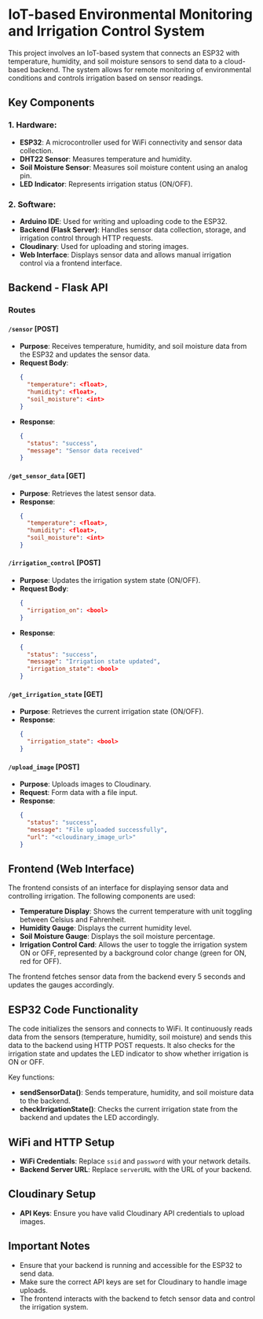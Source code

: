 # IoT-based Environmental Monitoring and Irrigation Control System

This project involves an IoT-based system that connects an ESP32 with temperature, humidity, and soil moisture sensors to send data to a cloud-based backend. The system allows for remote monitoring of environmental conditions and controls irrigation based on sensor readings.

## Key Components

### 1. Hardware:
- **ESP32**: A microcontroller used for WiFi connectivity and sensor data collection.
- **DHT22 Sensor**: Measures temperature and humidity.
- **Soil Moisture Sensor**: Measures soil moisture content using an analog pin.
- **LED Indicator**: Represents irrigation status (ON/OFF).

### 2. Software:
- **Arduino IDE**: Used for writing and uploading code to the ESP32.
- **Backend (Flask Server)**: Handles sensor data collection, storage, and irrigation control through HTTP requests.
- **Cloudinary**: Used for uploading and storing images.
- **Web Interface**: Displays sensor data and allows manual irrigation control via a frontend interface.

## Backend - Flask API

### Routes

#### `/sensor` [POST]
- **Purpose**: Receives temperature, humidity, and soil moisture data from the ESP32 and updates the sensor data.
- **Request Body**:
    ```json
    {
      "temperature": <float>,
      "humidity": <float>,
      "soil_moisture": <int>
    }
    ```
- **Response**:
    ```json
    {
      "status": "success",
      "message": "Sensor data received"
    }
    ```

#### `/get_sensor_data` [GET]
- **Purpose**: Retrieves the latest sensor data.
- **Response**:
    ```json
    {
      "temperature": <float>,
      "humidity": <float>,
      "soil_moisture": <int>
    }
    ```

#### `/irrigation_control` [POST]
- **Purpose**: Updates the irrigation system state (ON/OFF).
- **Request Body**:
    ```json
    {
      "irrigation_on": <bool>
    }
    ```
- **Response**:
    ```json
    {
      "status": "success",
      "message": "Irrigation state updated",
      "irrigation_state": <bool>
    }
    ```

#### `/get_irrigation_state` [GET]
- **Purpose**: Retrieves the current irrigation state (ON/OFF).
- **Response**:
    ```json
    {
      "irrigation_state": <bool>
    }
    ```

#### `/upload_image` [POST]
- **Purpose**: Uploads images to Cloudinary.
- **Request**: Form data with a file input.
- **Response**:
    ```json
    {
      "status": "success",
      "message": "File uploaded successfully",
      "url": "<cloudinary_image_url>"
    }
    ```

## Frontend (Web Interface)

The frontend consists of an interface for displaying sensor data and controlling irrigation. The following components are used:

- **Temperature Display**: Shows the current temperature with unit toggling between Celsius and Fahrenheit.
- **Humidity Gauge**: Displays the current humidity level.
- **Soil Moisture Gauge**: Displays the soil moisture percentage.
- **Irrigation Control Card**: Allows the user to toggle the irrigation system ON or OFF, represented by a background color change (green for ON, red for OFF).

The frontend fetches sensor data from the backend every 5 seconds and updates the gauges accordingly.

## ESP32 Code Functionality

The code initializes the sensors and connects to WiFi. It continuously reads data from the sensors (temperature, humidity, soil moisture) and sends this data to the backend using HTTP POST requests. It also checks for the irrigation state and updates the LED indicator to show whether irrigation is ON or OFF.

Key functions:
- **sendSensorData()**: Sends temperature, humidity, and soil moisture data to the backend.
- **checkIrrigationState()**: Checks the current irrigation state from the backend and updates the LED accordingly.

## WiFi and HTTP Setup

- **WiFi Credentials**: Replace `ssid` and `password` with your network details.
- **Backend Server URL**: Replace `serverURL` with the URL of your backend.

## Cloudinary Setup

- **API Keys**: Ensure you have valid Cloudinary API credentials to upload images.

## Important Notes

- Ensure that your backend is running and accessible for the ESP32 to send data.
- Make sure the correct API keys are set for Cloudinary to handle image uploads.
- The frontend interacts with the backend to fetch sensor data and control the irrigation system.

